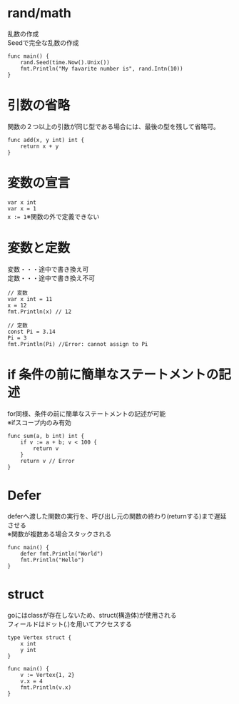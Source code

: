# rand/math
乱数の作成  
Seedで完全な乱数の作成
```
func main() {
    rand.Seed(time.Now().Unix())
    fmt.Println("My favarite number is", rand.Intn(10))
}
```

# 引数の省略
関数の２つ以上の引数が同じ型である場合には、最後の型を残して省略可。
```
func add(x, y int) int {
    return x + y
}
```

# 変数の宣言

`var x int`  
`var x = 1`  
`x := 1`※関数の外で定義できない

# 変数と定数

変数・・・途中で書き換え可  
定数・・・途中で書き換え不可  

```
// 変数
var x int = 11
x = 12
fmt.Println(x) // 12

// 定数
const Pi = 3.14
Pi = 3
fmt.Println(Pi) //Error: cannot assign to Pi
```

# if 条件の前に簡単なステートメントの記述
for同様、条件の前に簡単なステートメントの記述が可能  
※ifスコープ内のみ有効
```
func sum(a, b int) int {
    if v := a + b; v < 100 {
        return v
    }
    return v // Error
}
```

# Defer
deferへ渡した関数の実行を、呼び出し元の関数の終わり(returnする)まで遅延させる  
※関数が複数ある場合スタックされる
```
func main() {
    defer fmt.Println("World")
    fmt.Println("Hello")
}
```

# struct
goにはclassが存在しないため、struct(構造体)が使用される  
フィールドはドット(.)を用いてアクセスする
```
type Vertex struct {
    x int
    y int
}

func main() {
    v := Vertex{1, 2}
    v.x = 4
    fmt.Println(v.x)
}
```
